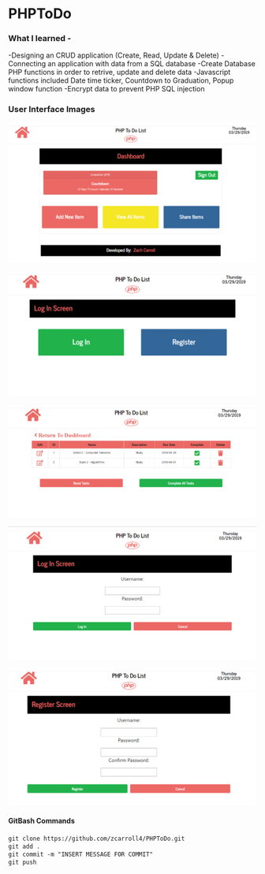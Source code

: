 # PHPToDo
### What I learned - 
-Designing an CRUD application (Create, Read, Update & Delete)
-Connecting an application with data from a SQL database
-Create Database PHP functions in order to retrive, update and delete data
-Javascript functions included Date time ticker, Countdown to Graduation, Popup window function
-Encrypt data to prevent PHP SQL injection

  ### User Interface Images 
 ![UI-02](https://github.com/zcarroll4/PHPToDo/blob/master/images/UI/Dashboard.jpg)

  ![UI-02](https://github.com/zcarroll4/PHPToDo/blob/master/images/UI/Home.jpg)

  ![UI-03](https://github.com/zcarroll4/PHPToDo/blob/master/images/UI/ListItems.jpg)

  ![UI-04](https://github.com/zcarroll4/PHPToDo/blob/master/images/UI/Login.jpg)

  ![UI-05](https://github.com/zcarroll4/PHPToDo/blob/master/images/UI/Register.jpg)
  
  #### GitBash Commands
  ```
  git clone https://github.com/zcarroll4/PHPToDo.git
  git add .
  git commit -m "INSERT MESSAGE FOR COMMIT"
  git push
  
  ```
  
  
